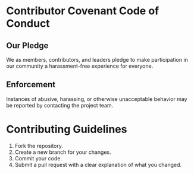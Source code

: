 # Contributor Covenant Code of Conduct

## Our Pledge

We as members, contributors, and leaders pledge to make participation in our community a harassment-free experience for everyone.

## Enforcement

Instances of abusive, harassing, or otherwise unacceptable behavior may be reported by contacting the project team.

# Contributing Guidelines

1. Fork the repository.
2. Create a new branch for your changes.
3. Commit your code.
4. Submit a pull request with a clear explanation of what you changed.
